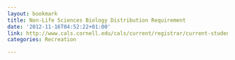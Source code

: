 ```yaml
---
layout: bookmark
title: Non-Life Sciences Biology Distribution Requirement
date: '2012-11-16T04:52:22+01:00'
link: http://www.cals.cornell.edu/cals/current/registrar/current-students/cals-graduation/nonlifebiology.cfm
categories: Recreation

---
```

